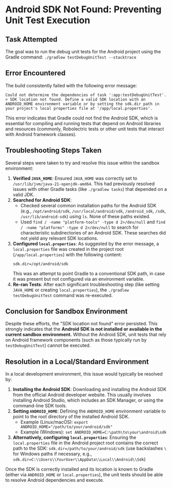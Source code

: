 # Android SDK Not Found: Preventing Unit Test Execution

## Task Attempted

The goal was to run the debug unit tests for the Android project using the Gradle command:
`./gradlew testDebugUnitTest --stacktrace`

## Error Encountered

The build consistently failed with the following error message:

```
Could not determine the dependencies of task ':app:testDebugUnitTest'.
> SDK location not found. Define a valid SDK location with an ANDROID_HOME environment variable or by setting the sdk.dir path in your project's local properties file at '/app/local.properties'.
```

This error indicates that Gradle could not find the Android SDK, which is essential for compiling and running tests that depend on Android libraries and resources (commonly, Robolectric tests or other unit tests that interact with Android framework classes).

## Troubleshooting Steps Taken

Several steps were taken to try and resolve this issue within the sandbox environment:

1.  **Verified `JAVA_HOME`**: Ensured `JAVA_HOME` was correctly set to `/usr/lib/jvm/java-21-openjdk-amd64`. This had previously resolved issues with other Gradle tasks (like `./gradlew tasks`) that depended on a valid JDK.
2.  **Searched for Android SDK**:
    *   Checked several common installation paths for the Android SDK (e.g., `/opt/android/sdk`, `/usr/local/android/sdk`, `/android_sdk`, `/sdk`, `/usr/lib/android-sdk`) using `ls`. None of these paths existed.
    *   Used `find / -name "platform-tools" -type d 2>/dev/null` and `find / -name "platforms" -type d 2>/dev/null` to search for characteristic subdirectories of an Android SDK. These searches did not yield any relevant SDK locations.
3.  **Configured `local.properties`**: As suggested by the error message, a `local.properties` file was created in the project root (`/app/local.properties`) with the following content:
    ```properties
    sdk.dir=/opt/android/sdk
    ```
    This was an attempt to point Gradle to a conventional SDK path, in case it was present but not configured via an environment variable.
4.  **Re-ran Tests**: After each significant troubleshooting step (like setting `JAVA_HOME` or creating `local.properties`), the `./gradlew testDebugUnitTest` command was re-executed.

## Conclusion for Sandbox Environment

Despite these efforts, the "SDK location not found" error persisted. This strongly indicates that the **Android SDK is not installed or available in the current sandbox environment.** Without the Android SDK, unit tests that rely on Android framework components (such as those typically run by `testDebugUnitTest`) cannot be executed.

## Resolution in a Local/Standard Environment

In a local development environment, this issue would typically be resolved by:

1.  **Installing the Android SDK**: Downloading and installing the Android SDK from the official Android developer website. This usually involves installing Android Studio, which includes an SDK Manager, or using the command-line SDK tools.
2.  **Setting `ANDROID_HOME`**: Defining the `ANDROID_HOME` environment variable to point to the root directory of the installed Android SDK.
    *   Example (Linux/macOS): `export ANDROID_HOME="/path/to/your/android/sdk"`
    *   Example (Windows): `set ANDROID_HOME=C:\path\to\your\android\sdk`
3.  **Alternatively, configuring `local.properties`**: Ensuring the `local.properties` file in the Android project root contains the correct path to the SDK:
    `sdk.dir=/path/to/your/android/sdk` (use backslashes `\` for Windows paths if necessary, e.g., `sdk.dir=C:\\Users\\YourUser\\AppData\\Local\\Android\\Sdk`)

Once the SDK is correctly installed and its location is known to Gradle (either via `ANDROID_HOME` or `local.properties`), the unit tests should be able to resolve Android dependencies and execute.
